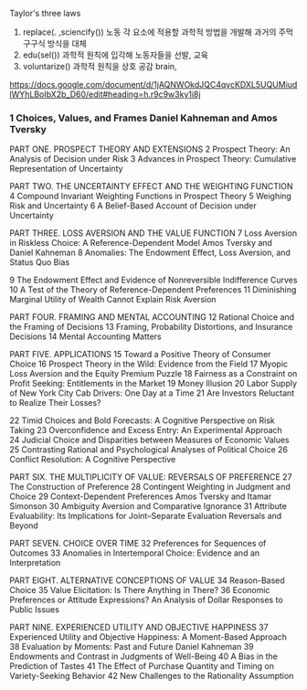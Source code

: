 Taylor's three laws
1. replace(. ,sciencify())  노동 각 요소에 적용할 과학적 방법을 개발해 과거의 주먹구구식 방식을 대체
2. edu(sel()) 과학적 원칙에 입각해 노동자들을 선발, 교육
3. voluntarize() 과학적 원칙을 상호 공감
brain, 

https://docs.google.com/document/d/1jAQNWOkdJQC4qycKDXL5UQUMiudlWYhLBoIbX2b_D60/edit#heading=h.r9c9w3ky1i8j

### 1 Choices, Values, and Frames Daniel Kahneman and Amos Tversky 
PART ONE. PROSPECT THEORY AND EXTENSIONS 
2 Prospect Theory: An Analysis of Decision under Risk 
3 Advances in Prospect Theory: Cumulative Representation of Uncertainty 

PART TWO. THE UNCERTAINTY EFFECT AND THE WEIGHTING FUNCTION 
4 Compound Invariant Weighting Functions in Prospect Theory 
5 Weighing Risk and Uncertainty
6 A Belief-Based Account of Decision under Uncertainty 

PART THREE. LOSS AVERSION AND THE VALUE FUNCTION 
7 Loss Aversion in Riskless Choice: A Reference-Dependent Model Amos Tversky and Daniel Kahneman 
8 Anomalies: The Endowment Effect, Loss Aversion, and Status Quo Bias

9 The Endowment Effect and Evidence of Nonreversible Indifference Curves 
10 A Test of the Theory of Reference-Dependent Preferences 
11 Diminishing Marginal Utility of Wealth Cannot Explain Risk Aversion

PART FOUR. FRAMING AND MENTAL ACCOUNTING 
12 Rational Choice and the Framing of Decisions
13 Framing, Probability Distortions, and Insurance Decisions 
14 Mental Accounting Matters  

PART FIVE. APPLICATIONS 
15 Toward a Positive Theory of Consumer Choice 
16 Prospect Theory in the Wild: Evidence from the Field 
17 Myopic Loss Aversion and the Equity Premium Puzzle 
18 Fairness as a Constraint on Profit Seeking: Entitlements in the Market 
19 Money Illusion
20 Labor Supply of New York City Cab Drivers: One Day at a Time 
21 Are Investors Reluctant to Realize Their Losses?


22 Timid Choices and Bold Forecasts: A Cognitive Perspective on Risk Taking 
23 Overconfidence and Excess Entry: An Experimental Approach  
24 Judicial Choice and Disparities between Measures of Economic Values 
25 Contrasting Rational and Psychological Analyses of Political Choice 
26 Conflict Resolution: A Cognitive Perspective 

PART SIX. THE MULTIPLICITY OF VALUE: REVERSALS OF PREFERENCE 
27 The Construction of Preference 
28 Contingent Weighting in Judgment and Choice 
29 Context-Dependent Preferences Amos Tversky and Itamar Simonson 
30 Ambiguity Aversion and Comparative Ignorance 
31 Attribute Evaluability: Its Implications for Joint–Separate Evaluation Reversals and Beyond 

PART SEVEN. CHOICE OVER TIME 
32 Preferences for Sequences of Outcomes
33 Anomalies in Intertemporal Choice: Evidence and an Interpretation 

PART EIGHT. ALTERNATIVE CONCEPTIONS OF VALUE 
34 Reason-Based Choice 
35 Value Elicitation: Is There Anything in There?
36 Economic Preferences or Attitude Expressions? An Analysis of Dollar Responses to Public Issues 

PART NINE. EXPERIENCED UTILITY AND OBJECTIVE HAPPINESS 
37 Experienced Utility and Objective Happiness: A Moment-Based Approach 
38 Evaluation by Moments: Past and Future Daniel Kahneman 39 Endowments and Contrast in Judgments of Well-Being 
40 A Bias in the Prediction of Tastes 
41 The Effect of Purchase Quantity and Timing on Variety-Seeking Behavior 
42 New Challenges to the Rationality Assumption